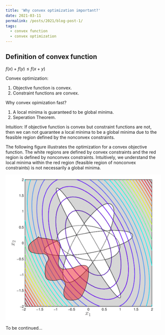 ```yaml
---
title: 'Why convex optimization important?'
date: 2021-03-11
permalink: /posts/2021/blog-post-1/
tags:
  - convex function
  - convex optimization
---
```


Definition of convex function
------

$f(x)+f(y) \leq f(x+y)$

Convex optimization:
1. Objective function is convex.
2. Constraint functions are convex.


Why convex opimization fast?
1. A local minima is guaranteed to be global minima. 
2. Seperation Theorem.

Intuition:
If objective function is convex but constraint functions are not, then we can not guarantee a local minima to be a global minima due to the feasible region defined by the nonconvex constraints.

The following figure illustrates the optimization for a convex objective function. The white regions are defined by convex constraints and the red region is defined by nonconvex constraints. Intuitively, we understand the local minima within the red region (feasible region of nonconvex constraints) is not necessarily a global minima.

<img src='/images/posts/convex_opt.png'>

To be continued...